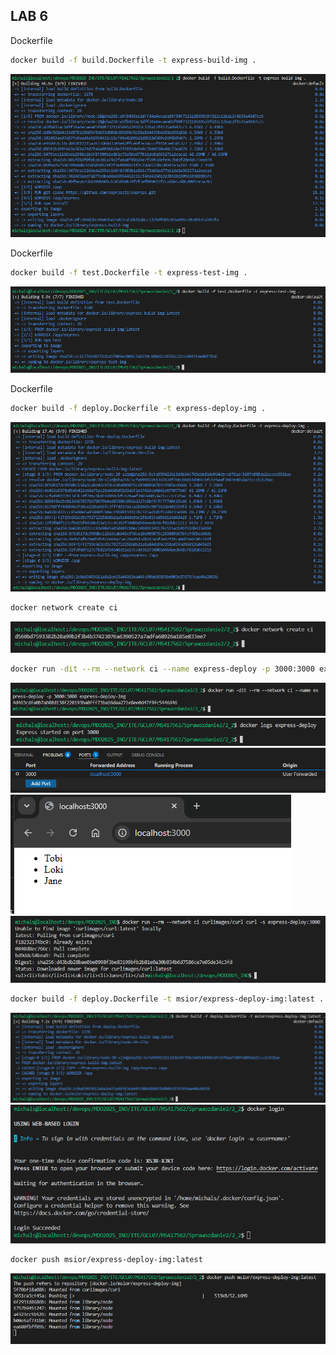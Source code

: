 ## LAB 6

Dockerfile

```sh
docker build -f build.Dockerfile -t express-build-img .
```
![alt text](image.png)

Dockerfile

```sh
docker build -f test.Dockerfile -t express-test-img .
```
![alt text](image-1.png)

Dockerfile

```sh
docker build -f deploy.Dockerfile -t express-deploy-img .
```
![alt text](image-2.png)

```sh
docker network create ci
```
![alt text](image-3.png)

```sh
docker run -dit --rm --network ci --name express-deploy -p 3000:3000 express-deploy-img
```

![alt text](image-8.png)
![alt text](image-9.png)
![alt text](image-5.png)
![alt text](image-6.png)
![alt text](image-7.png)


```sh
docker build -f deploy.Dockerfile -t msior/express-deploy-img:latest .
```
![alt text](image-10.png)
![alt text](image-11.png)

```sh
docker push msior/express-deploy-img:latest
```
![alt text](image-12.png)

